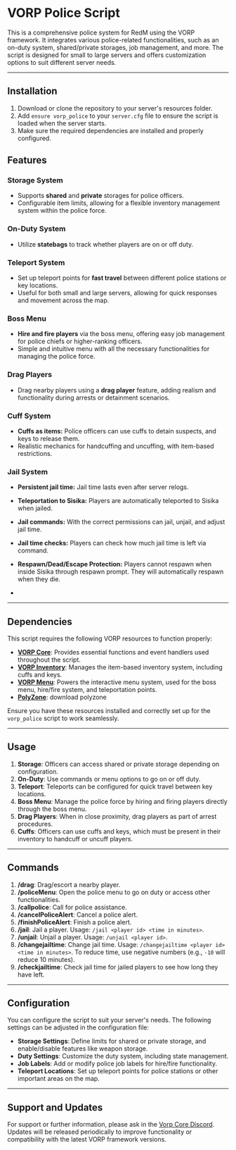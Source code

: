 # **VORP Police Script**

This is a comprehensive police system for RedM using the VORP framework. It integrates various police-related functionalities, such as an on-duty system, shared/private storages, job management, and more. The script is designed for small to large servers and offers customization options to suit different server needs.

---

## **Installation**

1. Download or clone the repository to your server's resources folder.
2. Add `ensure vorp_police` to your `server.cfg` file to ensure the script is loaded when the server starts.
3. Make sure the required dependencies are installed and properly configured.

## **Features**

### **Storage System**
- Supports **shared** and **private** storages for police officers.
- Configurable item limits, allowing for a flexible inventory management system within the police force.

### **On-Duty System**
- Utilize **statebags** to track whether players are on or off duty.

### **Teleport System**
- Set up teleport points for **fast travel** between different police stations or key locations.
- Useful for both small and large servers, allowing for quick responses and movement across the map.

### **Boss Menu**
- **Hire and fire players** via the boss menu, offering easy job management for police chiefs or higher-ranking officers.
- Simple and intuitive menu with all the necessary functionalities for managing the police force.

### **Drag Players**
- Drag nearby players using a **drag player** feature, adding realism and functionality during arrests or detainment scenarios.

### **Cuff System**
- **Cuffs as items:** Police officers can use cuffs to detain suspects, and keys to release them.
- Realistic mechanics for handcuffing and uncuffing, with item-based restrictions.

### **Jail System**
- **Persistent jail time:** Jail time lasts even after server relogs.
- **Teleportation to Sisika:** Players are automatically teleported to Sisika when jailed.
- **Jail commands:** With the correct permissions can jail, unjail, and adjust jail time.
- **Jail time checks:** Players can check how much jail time is left via command.
- **Respawn/Dead/Escape Protection:** Players cannot respawn when inside Sisika through respawn prompt. They will automatically respawn when they die.

- 
---

## **Dependencies**

This script requires the following VORP resources to function properly:

- **[VORP Core](https://github.com/VORPCORE/vorp_core-lua)**: Provides essential functions and event handlers used throughout the script.
- **[VORP Inventory](https://github.com/VORPCORE/vorp_inventory-lua)**: Manages the item-based inventory system, including cuffs and keys.
- **[VORP Menu](https://github.com/VORPCore/vorp_menu)**: Powers the interactive menu system, used for the boss menu, hire/fire system, and teleportation points.
- **[PolyZone](https://github.com/outsider31000/PolyZone)**: download polyzone

Ensure you have these resources installed and correctly set up for the `vorp_police` script to work seamlessly.

---

## **Usage**

1. **Storage**: Officers can access shared or private storage depending on configuration.
2. **On-Duty**: Use commands or menu options to go on or off duty.
3. **Teleport**: Teleports can be configured for quick travel between key locations.
4. **Boss Menu**: Manage the police force by hiring and firing players directly through the boss menu.
5. **Drag Players**: When in close proximity, drag players as part of arrest procedures.
6. **Cuffs**: Officers can use cuffs and keys, which must be present in their inventory to handcuff or uncuff players.

---

## **Commands**

1. **/drag**: Drag/escort a nearby player.
2. **/policeMenu**: Open the police menu to go on duty or access other functionalities.
3. **/callpolice**: Call for police assistance.
4. **/cancelPoliceAlert**: Cancel a police alert.
5. **/finishPoliceAlert**: Finish a police alert.
6. **/jail**: Jail a player. Usage: `/jail <player id> <time in minutes>`.
7. **/unjail**: Unjail a player. Usage: `/unjail <player id>`.
8. **/changejailtime**: Change jail time. Usage: `/changejailtime <player id> <time in minutes>`. To reduce time, use negative numbers (e.g., `-10` will reduce 10 minutes).
9. **/checkjailtime**: Check jail time for jailed players to see how long they have left.

---

## **Configuration**

You can configure the script to suit your server's needs. The following settings can be adjusted in the configuration file:

- **Storage Settings**: Define limits for shared or private storage, and enable/disable features like weapon storage.
- **Duty Settings**: Customize the duty system, including state management.
- **Job Labels**: Add or modify police job labels for hire/fire functionality.
- **Teleport Locations**: Set up teleport points for police stations or other important areas on the map.

---

## **Support and Updates**

For support or further information, please ask in the [Vorp Core Discord](https://discord.gg/JjNYMnDKMf). Updates will be released periodically to improve functionality or compatibility with the latest VORP framework versions.
